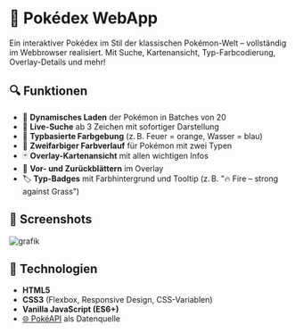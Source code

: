 # 🧾 Pokédex WebApp

Ein interaktiver Pokédex im Stil der klassischen Pokémon-Welt – vollständig im Webbrowser realisiert. Mit Suche, Kartenansicht, Typ-Farbcodierung, Overlay-Details und mehr!

## 🔍 Funktionen

- 🔄 **Dynamisches Laden** der Pokémon in Batches von 20
- 🔎 **Live-Suche** ab 3 Zeichen mit sofortiger Darstellung
- 🎨 **Typbasierte Farbgebung** (z. B. Feuer = orange, Wasser = blau)
- 🌈 **Zweifarbiger Farbverlauf** für Pokémon mit zwei Typen
- 🃏 **Overlay-Kartenansicht** mit allen wichtigen Infos
- 🧭 **Vor- und Zurückblättern** im Overlay
- 🏷️ **Typ-Badges** mit Farbhintergrund und Tooltip (z. B. "🔥 Fire – strong against Grass")

## 📸 Screenshots

![grafik](https://github.com/user-attachments/assets/0c9ddf3f-d459-408b-b82a-895d8830f80d)


## 🚀 Technologien

- **HTML5**
- **CSS3** (Flexbox, Responsive Design, CSS-Variablen)
- **Vanilla JavaScript (ES6+)**
- [🌐 PokéAPI](https://pokeapi.co/) als Datenquelle

